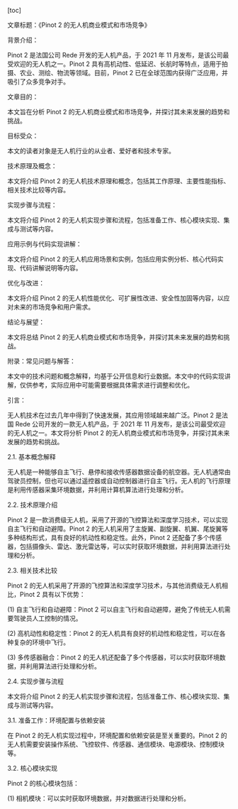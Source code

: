 
[toc]                    
                
                
文章标题：《Pinot 2 的无人机商业模式和市场竞争》

背景介绍：

Pinot 2 是法国公司 Rede 开发的无人机产品，于 2021 年 11 月发布，是该公司最受欢迎的无人机之一。Pinot 2 具有高机动性、低延迟、长航时等特点，适用于拍摄、农业、测绘、物流等领域。目前，Pinot 2 已在全球范围内获得广泛应用，并吸引了众多竞争对手。

文章目的：

本文旨在分析 Pinot 2 的无人机商业模式和市场竞争，并探讨其未来发展的趋势和挑战。

目标受众：

本文的读者对象是无人机行业的从业者、爱好者和技术专家。

技术原理及概念：

本文将介绍 Pinot 2 的无人机技术原理和概念，包括其工作原理、主要性能指标、相关技术比较等内容。

实现步骤与流程：

本文将介绍 Pinot 2 的无人机实现步骤和流程，包括准备工作、核心模块实现、集成与测试等内容。

应用示例与代码实现讲解：

本文将介绍 Pinot 2 的无人机应用场景和实例，包括应用实例分析、核心代码实现、代码讲解说明等内容。

优化与改进：

本文将介绍 Pinot 2 的无人机性能优化、可扩展性改进、安全性加固等内容，以应对未来的市场竞争和用户需求。

结论与展望：

本文将总结 Pinot 2 的无人机商业模式和市场竞争，并探讨其未来发展的趋势和挑战。

附录：常见问题与解答：

本文中的技术问题和概念解释，均基于公开信息和行业数据。本文中的代码实现讲解，仅供参考，实际应用中可能需要根据具体需求进行调整和优化。

引言：

无人机技术在过去几年中得到了快速发展，其应用领域越来越广泛。Pinot 2 是法国 Rede 公司开发的一款无人机产品，于 2021 年 11 月发布，是该公司最受欢迎的无人机之一。本文将分析 Pinot 2 的无人机商业模式和市场竞争，并探讨其未来发展的趋势和挑战。

2.1. 基本概念解释

无人机是一种能够自主飞行、悬停和接收传感器数据设备的航空器。无人机通常由驾驶员控制，但也可以通过遥控器或自动控制器进行自主飞行。无人机的飞行原理是利用传感器采集环境数据，并利用计算机算法进行处理和分析。

2.2. 技术原理介绍

Pinot 2 是一款消费级无人机，采用了开源的飞控算法和深度学习技术，可以实现自主飞行和自动避障。Pinot 2 的无人机采用了主旋翼、副旋翼、机翼、尾旋翼等多种结构形式，具有良好的机动性和稳定性。此外，Pinot 2 还配备了多个传感器，包括摄像头、雷达、激光雷达等，可以实时获取环境数据，并利用算法进行处理和分析。

2.3. 相关技术比较

Pinot 2 的无人机采用了开源的飞控算法和深度学习技术，与其他消费级无人机相比，Pinot 2 具有以下优势：

(1) 自主飞行和自动避障：Pinot 2 可以自主飞行和自动避障，避免了传统无人机需要驾驶员人工控制的情况。

(2) 高机动性和稳定性：Pinot 2 的无人机具有良好的机动性和稳定性，可以在各种复杂的环境中飞行。

(3) 多传感器融合：Pinot 2 的无人机还配备了多个传感器，可以实时获取环境数据，并利用算法进行处理和分析。

2.4. 实现步骤与流程

本文将介绍 Pinot 2 的无人机实现步骤和流程，包括准备工作、核心模块实现、集成与测试等内容。

3.1. 准备工作：环境配置与依赖安装

在 Pinot 2 的无人机实现过程中，环境配置和依赖安装是至关重要的。Pinot 2 的无人机需要安装操作系统、飞控软件、传感器、通信模块、电源模块、控制模块等。

3.2. 核心模块实现

Pinot 2 的核心模块包括：

(1) 相机模块：可以实时获取环境数据，并对数据进行处理和分析。

